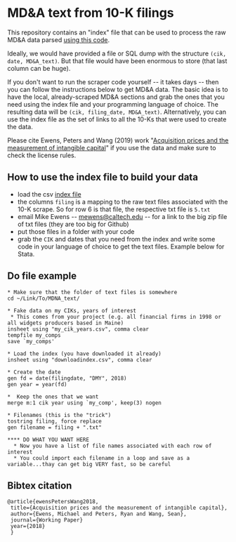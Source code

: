 # MD&A text from 10-K filings

This repository contains an "index" file that can be used to process the raw MD&A data parsed [using this code](https://github.com/apodobytko/10K-MDA-Section). 

Ideally, we would have provided a file or SQL dump with the structure `(cik, date, MD&A_text)`.  But that file would have been enormous to store (that last column can be huge). 

If you don't want to run the scraper code yourself -- it takes days -- then you can follow the instructions below to get MD&A data.   The basic idea is to have the local, already-scraped MD&A sections and grab the ones that you need using the index file and your programming language of choice. The resulting data will be `(cik, filing_date, MD&A_text)`.  Alternatively, you can use the index file as the set of links to all the 10-Ks that were used to create the data. 

Please cite Ewens, Peters and Wang (2019) work "[Acquisition prices and the measurement of intangible capital](https://papers.ssrn.com/sol3/papers.cfm?abstract_id=3287437)" if you use the data and make sure to check the license rules.  

## How to use the index file to build your data

- load the csv [index file](https://github.com/michaelewens/md_n_a_10K/blob/master/downloadindex.csv)
- the columns `filing` is a mapping to the raw text files associated with the 10-K scrape.   So for row 6 is that file, the respective txt file is `5.txt`
- email Mike Ewens -- mewens@caltech.edu -- for a link to the big zip file of txt files (they are too big for Github)
- put those files in a folder with your code
- grab the `CIK` and dates that you need from the index and write some code in your language of choice to get the text files.  Example below for Stata.

## Do file example

```
* Make sure that the folder of text files is somewhere 
cd ~/Link/To/MDNA_text/

* Fake data on my CIKs, years of interest
 * This comes from your project (e.g. all financial firms in 1998 or all widgets producers based in Maine)
insheet using "my_cik_years.csv", comma clear
tempfile my_comps
save `my_comps'

* Load the index (you have downloaded it already)
insheet using "downloadindex.csv", comma clear

* Create the date
gen fd = date(filingdate, "DMY", 2018)
gen year = year(fd)

*  Keep the ones that we want
merge m:1 cik year using `my_comp', keep(3) nogen

* Filenames (this is the "trick")
tostring filing, force replace
gen filename = filing + ".txt"

**** DO WHAT YOU WANT HERE
  * Now you have a list of file names associated with each row of interest
  * You could import each filename in a loop and save as a variable...thay can get big VERY fast, so be careful
```

## Bibtex citation

```
@article{ewensPetersWang2018,
 title={Acquisition prices and the measurement of intangible capital},
 author={Ewens, Michael and Peters, Ryan and Wang, Sean},
 journal={Working Paper}
 year={2018}
 }
```
